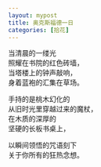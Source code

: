 ```yaml
---
layout: mypost
title: 奥克斯福德一日
categories: [拾花]
---
```


当清晨的一缕光    
照耀在书院的红色砖墙，    
当塔楼上的钟声敲响，     
身着蓝袍的汇集在草场。    

手持的是桃木幻化的    
从旧时光里穿越过来的魔杖，    
在木质的深厚的    
坚硬的长板书桌上，    

以瞬间领悟的咒语刻下    
关于你所有的狂热念想。    
